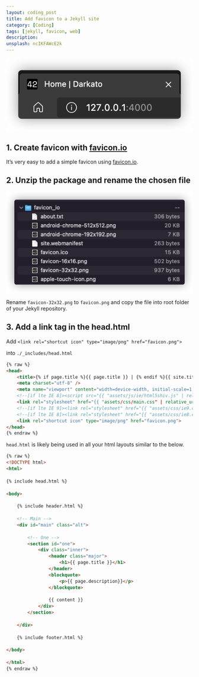 ```yaml
---
layout: coding_post
title: Add favicon to a Jekyll site
category: [Coding]
tags: [jekyll, favicon, web]
description: 
unsplash: ncIKFAWcE2k
---
```




![result](/assets/images/posts/favicon-in-jekyll/favicon_darkato42.png)

## 1. Create favicon with [favicon.io](http://favicon.io)

It’s very easy to add a simple favicon using [favicon.io](https://favicon.io).

## 2. Unzip the package and rename the chosen file

![favicon_io](/assets/images/posts/favicon-in-jekyll/favicon_io.png)

Rename `favicon-32x32.png` to `favicon.png` and copy the file into root folder of your Jekyll repository.

## 3. Add a link tag in the head.html

Add `<link rel="shortcut icon" type="image/png" href="favicon.png">`

into `./_includes/head.html`

```html
{% raw %}
<head>
	<title>{% if page.title %}{{ page.title }} | {% endif %}{{ site.title }}</title>
	<meta charset="utf-8" />
	<meta name="viewport" content="width=device-width, initial-scale=1, user-scalable=no" />
	<!--[if lte IE 8]><script src="{{ "assets/js/ie/html5shiv.js" | relative_url }}"></script><![endif]-->
	<link rel="stylesheet" href="{{ "assets/css/main.css" | relative_url }}" />
	<!--[if lte IE 9]><link rel="stylesheet" href="{{ "assets/css/ie9.css" | relative_url }}" /><![endif]-->
	<!--[if lte IE 8]><link rel="stylesheet" href="{{ "assets/css/ie8.css" | relative_url }}" /><![endif]-->
	<link rel="shortcut icon" type="image/png" href="favicon.png">
</head>
{% endraw %}
```

`head.html` is likely being used in all your html layouts similar to the below.

```html
{% raw %}
<!DOCTYPE html>
<html>

{% include head.html %}

<body>

	{% include header.html %}

	<!-- Main -->
	<div id="main" class="alt">

		<!-- One -->
		<section id="one">
			<div class="inner">
				<header class="major">
					<h1>{{ page.title }}</h1>
				</header>
				<blockquote>
					<p>{{ page.description}}</p>
				</blockquote>

				{{ content }}
			</div>
		</section>

	</div>

	{% include footer.html %}

</body>

</html>
{% endraw %}
```